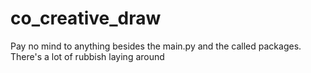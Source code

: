 # co_creative_draw

Pay no mind to anything besides the main.py and the called packages. There's a lot of rubbish laying around